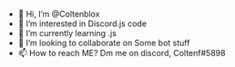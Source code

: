 - 👋 Hi, I’m @Coltenblox
- 👀 I’m interested in Discord.js code
- 🌱 I’m currently learning .js
- 💞️ I’m looking to collaborate on Some bot stuff
- 📫 How to reach ME? Dm me on discord, Coltenf#5898

<!---
Coltenblox/Coltenblox is a ✨ special ✨ repository because its `README.md` (this file) appears on your GitHub profile.
You can click the Preview link to take a look at your changes.
--->
